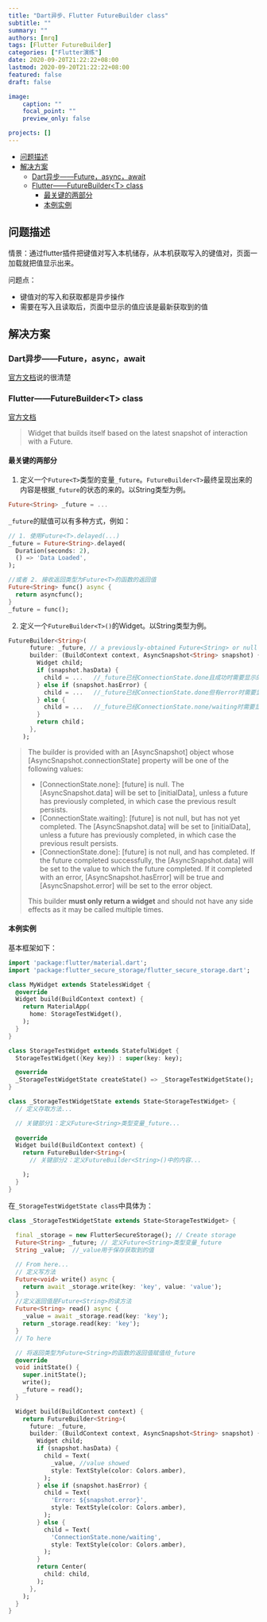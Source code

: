 ```yaml
---
title: "Dart异步、Flutter FutureBuilder class"
subtitle: ""
summary: ""
authors: [mrq]
tags: [Flutter FutureBuilder]
categories: ["Flutter演练"]
date: 2020-09-20T21:22:22+08:00
lastmod: 2020-09-20T21:22:22+08:00
featured: false
draft: false

image:
    caption: ""
    focal_point: ""
    preview_only: false

projects: []
---
```


<!-- TOC -->

- [问题描述](#问题描述)
- [解决方案](#解决方案)
    - [Dart异步——Future，async，await](#dart异步futureasyncawait)
    - [Flutter——FutureBuilder\<T\> class](#flutterfuturebuilder\t\-class)
        - [最关键的两部分](#最关键的两部分)
        - [本例实例](#本例实例)

<!-- /TOC -->

## 问题描述

情景：通过flutter插件把键值对写入本机储存，从本机获取写入的键值对，页面一加载就把值显示出来。  

问题点：

- 键值对的写入和获取都是异步操作
- 需要在写入且读取后，页面中显示的值应该是最新获取到的值

## 解决方案

### Dart异步——Future，async，await

[官方文档](https://dart.dev/codelabs/async-await)说的很清楚

### Flutter——FutureBuilder\<T\> class

[官方文档](https://api.flutter.dev/flutter/widgets/FutureBuilder-class.html)
>Widget that builds itself based on the latest snapshot of interaction with a Future.  

#### 最关键的两部分

1. 定义一个`Future<T>`类型的变量`_future`。`FutureBuilder<T>`最终呈现出来的内容是根据`_future`的状态的来的。以String类型为例。

```dart
Future<String> _future = ...
```

`_future`的赋值可以有多种方式，例如：

```dart
// 1. 使用Future<T>.delayed(...)
_future = Future<String>.delayed(
  Duration(seconds: 2),
  () => 'Data Loaded',
);

//或者 2. 接收返回类型为Future<T>的函数的返回值
Future<String> func() async {
  return asyncfunc();
}
_future = func();

```

2. 定义一个`FutureBuilder<T>()`的Widget。以String类型为例。

```dart
FutureBuilder<String>(
      future: _future, // a previously-obtained Future<String> or null
      builder: (BuildContext context, AsyncSnapshot<String> snapshot) {
        Widget child;
        if (snapshot.hasData) {
          child = ...   //_future已经ConnectionState.done且成功时需要显示的页面内容
        } else if (snapshot.hasError) {
          child = ...   //_future已经ConnectionState.done但有error时需要显示的页面内容
        } else {
          child = ...   //_future已经ConnectionState.none/waiting时需要显示的页面内容
        }
        return child；
      },
    );
```

>The builder is provided with an [AsyncSnapshot] object whose [AsyncSnapshot.connectionState] property will be one of the following values:
>- [ConnectionState.none]: [future] is null. The [AsyncSnapshot.data] will be set to [initialData], unless a future has previously completed, in which case the previous result persists.
>- [ConnectionState.waiting]: [future] is not null, but has not yet completed. The [AsyncSnapshot.data] will be set to [initialData], unless a future has previously completed, in which case the previous result persists.
>- [ConnectionState.done]: [future] is not null, and has completed. If the future completed successfully, the [AsyncSnapshot.data] will be set to the value to which the future completed. If it completed with an error, [AsyncSnapshot.hasError] will be true and [AsyncSnapshot.error] will be set to the error object.  
> 
>This builder **must only return a widget** and should not have any side effects as it may be called multiple times.

#### 本例实例

基本框架如下：

```dart
import 'package:flutter/material.dart';
import 'package:flutter_secure_storage/flutter_secure_storage.dart';

class MyWidget extends StatelessWidget {
  @override
  Widget build(BuildContext context) {
    return MaterialApp(
      home: StorageTestWidget(),
    );
  }
}

class StorageTestWidget extends StatefulWidget {
  StorageTestWidget({Key key}) : super(key: key);

  @override
  _StorageTestWidgetState createState() => _StorageTestWidgetState();
}

class _StorageTestWidgetState extends State<StorageTestWidget> {
  // 定义存取方法...

  // 关键部分1：定义Future<String>类型变量_future...
  
  @override
  Widget build(BuildContext context) {
    return FutureBuilder<String>(
      // 关键部分2：定义FutureBuilder<String>()中的内容...

    );
  }
}
```

在`_StorageTestWidgetState class`中具体为：

```dart
class _StorageTestWidgetState extends State<StorageTestWidget> {
  
  final _storage = new FlutterSecureStorage(); // Create storage
  Future<String> _future; // 定义Future<String>类型变量_future
  String _value;  //_value用于保存获取到的值

  // From here...
  // 定义写方法
  Future<void> write() async {
    return await _storage.write(key: 'key', value: 'value');
  }
  //定义返回值是Future<String>的读方法
  Future<String> read() async {
    _value = await _storage.read(key: 'key');
    return _storage.read(key: 'key');
  }
  // To here

  // 将返回类型为Future<String>的函数的返回值赋值给_future
  @override
  void initState() {
    super.initState();
    write();
    _future = read();
  }

  Widget build(BuildContext context) {
    return FutureBuilder<String>(
      future: _future,
      builder: (BuildContext context, AsyncSnapshot<String> snapshot) {
        Widget child;
        if (snapshot.hasData) {
          child = Text(
            _value, //value showed
            style: TextStyle(color: Colors.amber),
          );
        } else if (snapshot.hasError) {
          child = Text(
            'Error: ${snapshot.error}',
            style: TextStyle(color: Colors.amber),
          );
        } else {
          child = Text(
            'ConnectionState.none/waiting',
            style: TextStyle(color: Colors.amber),
          );
        }
        return Center(
          child: child,
        );
      },
    );
  }
}
```
